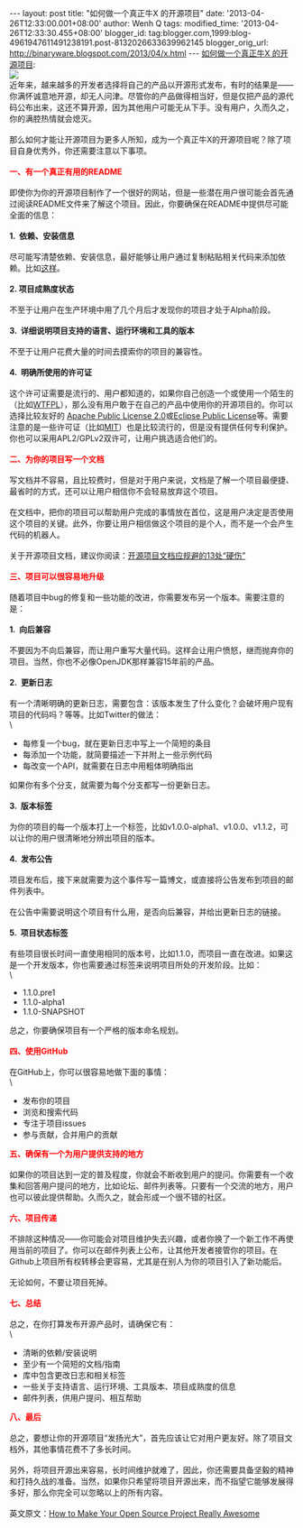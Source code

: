 --- layout: post title: "如何做一个真正牛X 的开源项目" date:
'2013-04-26T12:33:00.001+08:00' author: Wenh Q tags: modified\_time:
'2013-04-26T12:33:30.455+08:00' blogger\_id:
tag:blogger.com,1999:blog-4961947611491238191.post-8132026633639962145
blogger\_orig\_url: http://binaryware.blogspot.com/2013/04/x.html ---
[如何做一个真正牛X
的开源项目](http://www.oschina.net/news/39940/how-to-make-your-open-source-project-really-awesome):\
![](http://static.oschina.net/uploads/space/2013/0425/221104_jFd7_5189.jpg)\
近年来，越来越多的开发者选择将自己的产品以开源形式发布，有时的结果是——你满怀诚意地开源，却无人问津。尽管你的产品做得相当好，但是仅把产品的源代码公布出来，这还不算开源，因为其他用户可能无从下手。没有用户，久而久之，你的满腔热情就会熄灭。\
\
那么如何才能让开源项目为更多人所知，成为一个真正牛X的开源项目呢？除了项目自身优秀外，你还需要注意以下事项。\
\
<span style="color: red;">**一、有一个真正有用的README**</span>\
\
即使你为你的开源项目制作了一个很好的网站，但是一些潜在用户很可能会首先通过阅读README文件来了解这个项目。因此，你要确保在README中提供尽可能全面的信息：\
\
**1.  依赖、安装信息**\
\
尽可能写清楚依赖、安装信息，最好能够让用户通过复制粘贴相关代码来添加依赖。比如[这样](https://github.com/michaelklishin/welle#maven-artifacts)。\
\
**2. 项目成熟度状态**\
\
不至于让用户在生产环境中用了几个月后才发现你的项目才处于Alpha阶段。\
\
**3.  详细说明项目支持的语言、运行环境和工具的版本**\
\
不至于让用户花费大量的时间去摸索你的项目的兼容性。\
\
**4.  明确所使用的许可证**\
\
这个许可证需要是流行的、用户都知道的，如果你自己创造一个或使用一个陌生的（比如[WTFPL](http://translate.googleusercontent.com/translate_c?depth=1&hl=zh-CN&ie=UTF8&prev=_t&rurl=translate.google.com.hk&sl=en&tl=zh-CN&u=http://en.wikipedia.org/wiki/WTFPL&usg=ALkJrhjwxnHkQEePZNBarYe2LEbYZMfcsw)），那么没有用户敢于在自己的产品中使用你的开源项目的。你可以选择比较友好的
[Apache Public License
2.0](http://www.tldrlegal.com/license/apache-license-2.0-%28apache-2.0)或[Eclipse
Public
License](http://www.tldrlegal.com/license/eclipse-public-license-1.0-%28epl-1.0)等。需要注意的是一些许可证（比如[MIT](http://www.tldrlegal.com/license/mit-license)）也是比较流行的，但是没有提供任何专利保护。你也可以采用APL2/GPLv2双许可，让用户挑选适合他们的。\
\
<span style="color: red;">**二、为你的项目写一个文档**</span>\
\
写文档并不容易，且比较费时，但是对于用户来说，文档是了解一个项目最便捷、最省时的方式，还可以让用户相信你不会轻易放弃这个项目。\
\
在文档中，把你的项目可以帮助用户完成的事情放在首位，这是用户决定是否使用这个项目的关键。此外，你要让用户相信做这个项目的是个人，而不是一个会产生代码的机器人。\
\
关于开源项目文档，建议你阅读：[开源项目文档应规避的13处“硬伤”](http://www.iteye.com/news/26966)\
\
<span style="color: red;">**三、项目可以很容易地升级**</span>\
\
随着项目中bug的修复和一些功能的改进，你需要发布另一个版本。需要注意的是：\
\
**1.  向后兼容**\
\
不要因为不向后兼容，而让用户重写大量代码。这样会让用户愤怒，继而抛弃你的项目。当然，你也不必像OpenJDK那样兼容15年前的产品。\
\
**2.  更新日志**\
\
有一个清晰明确的更新日志，需要包含：该版本发生了什么变化？会破坏用户现有项目的代码吗？等等。比如Twitter的做法：\
\

-   每修复一个bug，就在更新日志中写上一个简短的条目
-   每添加一个功能，就简要描述一下并附上一些示例代码
-   每改变一个API，就需要在日志中用粗体明确指出

如果你有多个分支，就需要为每个分支都写一份更新日志。\
\
**3.  版本标签**\
\
为你的项目的每一个版本打上一个标签，比如v1.0.0-alpha1、v1.0.0、v1.1.2，可以让你的用户很清晰地分辨出项目的版本。\
\
**4.  发布公告**\
\
项目发布后，接下来就需要为这个事件写一篇博文，或直接将公告发布到项目的邮件列表中。\
\
在公告中需要说明这个项目有什么用，是否向后兼容，并给出更新日志的链接。\
\
**5.  项目状态标签**\
\
有些项目很长时间一直使用相同的版本号，比如1.1.0，而项目一直在改进。如果这是一个开发版本，你也需要通过标签来说明项目所处的开发阶段。比如：\
\

-   1.1.0.pre1
-   1.1.0-alpha1
-   1.1.0-SNAPSHOT

总之，你要确保项目有一个严格的版本命名规划。\
\
<span style="color: red;">**四、使用GitHub**</span>\
\
在GitHub上，你可以很容易地做下面的事情：\
\

-   发布你的项目
-   浏览和搜索代码
-   专注于项目issues
-   参与贡献，合并用户的贡献

<span style="color: red;">**五、确保有一个为用户提供支持的地方**</span>\
\
如果你的项目达到一定的普及程度，你就会不断收到用户的提问。你需要有一个收集和回答用户提问的地方，比如论坛、邮件列表等。只要有一个交流的地方，用户也可以彼此提供帮助。久而久之，就会形成一个很不错的社区。\
\
<span style="color: red;">**六、项目传递**</span>\
\
不排除这种情况——你可能会对项目维护失去兴趣，或者你换了一个新工作不再使用当前的项目了。你可以在邮件列表上公布，让其他开发者接管你的项目。在Github上项目所有权转移会更容易，尤其是在别人为你的项目引入了新功能后。\
\
无论如何，不要让项目死掉。\
\
<span style="color: red;">**七、总结**</span>\
\
总之，在你打算发布开源产品时，请确保它有：\
\

-   清晰的依赖/安装说明
-   至少有一个简短的文档/指南
-   库中包含更改日志和相关标签
-   一些关于支持语言、运行环境、工具版本、项目成熟度的信息
-   邮件列表，供用户提问、相互帮助

<span style="color: red;">**八、最后**</span>\
\
总之，要想让你的开源项目“发扬光大”，首先应该让它对用户更友好。除了项目文档外，其他事情花费不了多长时间。\
\
另外，将项目开源出来容易，长时间维护就难了，因此，你还需要具备坚毅的精神和打持久战的准备。当然，如果你只希望将项目开源出来，而不指望它能够发展得多好，那么你完全可以忽略以上的所有内容。\
\
英文原文：[How to Make Your Open Source Project Really
Awesome](http://blog.clojurewerkz.org/blog/2013/04/20/how-to-make-your-open-source-project-really-awesome/)
